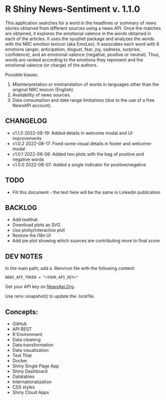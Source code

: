 # R Shiny News-Sentiment v. 1.1.0

This application searches for a word in the headlines or summary of news stories obtained from different sources using a news API. Once the matches are obtained, it explores the emotional valence in the words obtained in each of the articles. It uses the syuzhet package and analyzes the words with the NRC emotion lexicon (aka EmoLex). It associates each word with 8 emotions (anger, anticipation, disgust, fear, joy, sadness, surprise, confidence), and an emotional valence (negative, positive or neutral). Thus, words are ranked according to the emotions they represent and the emotional valence (or charge) of the authors.

Possible biases:

1. Misinterpretation or mistranslation of words in languages other than the original NRC lexicon (English).
2. Availability of news sources.
3. Data consumption and date range limitations (due to the use of a free NewsAPI account).

## CHANGELOG
* v1.1.0 2022-08-19: Added details in welcome modal and UI improvements
* v1.0.2 2022-08-17: Fixed some visual details in footer and welcome-modal
* v1.0.1 2022-08-08: Added two plots with the bag of positive and negative words
* v1.0.0 2022-08-07: Added a single indicator for positive/negative

## TODO 
* Fill this document - the text here will be the same in Linkedin publication

## BACKLOG
* Add testthat
* Download plots as SVG 
* Use plotly/interactive plot
* Restore the i18n UI
* Add pie plot showing which sources are contributing more to final score

## DEV NOTES
In the main path, add a .Renviron file with the following content:

```
NEWS_API_TOKEN = "<YOUR_API_KEY>"
```

Get your API key on [NewsApi.Org](https://newsapi.org/).

Use renv::snapshot() to update the .lockfile.

## Concepts:
- GitHub
- API REST
- R Environment
- Data cleaning
- Data transformation
- Data visualization
- Test That
- Docker
- Shiny Single Page App
- Shiny Dashboard
- Datatables
- Internationalization
- CSS styles
- Shiny Cloud Apps
